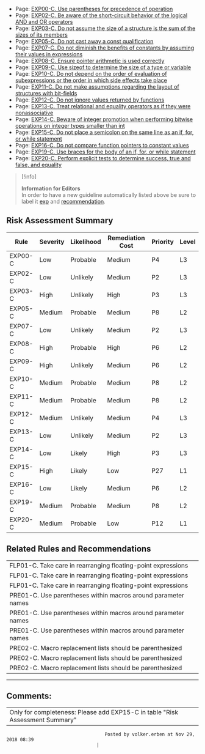 -   Page:
    [EXP00-C. Use parentheses for precedence of operation](/confluence/display/c/EXP00-C.+Use+parentheses+for+precedence+of+operation)
-   Page:
    [EXP02-C. Be aware of the short-circuit behavior of the logical AND and OR operators](/confluence/display/c/EXP02-C.+Be+aware+of+the+short-circuit+behavior+of+the+logical+AND+and+OR+operators)
-   Page:
    [EXP03-C. Do not assume the size of a structure is the sum of the sizes of its members](/confluence/display/c/EXP03-C.+Do+not+assume+the+size+of+a+structure+is+the+sum+of+the+sizes+of+its+members)
-   Page:
    [EXP05-C. Do not cast away a const qualification](/confluence/display/c/EXP05-C.+Do+not+cast+away+a+const+qualification)
-   Page:
    [EXP07-C. Do not diminish the benefits of constants by assuming their values in expressions](/confluence/display/c/EXP07-C.+Do+not+diminish+the+benefits+of+constants+by+assuming+their+values+in+expressions)
-   Page:
    [EXP08-C. Ensure pointer arithmetic is used correctly](/confluence/display/c/EXP08-C.+Ensure+pointer+arithmetic+is+used+correctly)
-   Page:
    [EXP09-C. Use sizeof to determine the size of a type or variable](/confluence/display/c/EXP09-C.+Use+sizeof+to+determine+the+size+of+a+type+or+variable)
-   Page:
    [EXP10-C. Do not depend on the order of evaluation of subexpressions or the order in which side effects take place](/confluence/display/c/EXP10-C.+Do+not+depend+on+the+order+of+evaluation+of+subexpressions+or+the+order+in+which+side+effects+take+place)
-   Page:
    [EXP11-C. Do not make assumptions regarding the layout of structures with bit-fields](/confluence/display/c/EXP11-C.+Do+not+make+assumptions+regarding+the+layout+of+structures+with+bit-fields)
-   Page:
    [EXP12-C. Do not ignore values returned by functions](/confluence/display/c/EXP12-C.+Do+not+ignore+values+returned+by+functions)
-   Page:
    [EXP13-C. Treat relational and equality operators as if they were nonassociative](/confluence/display/c/EXP13-C.+Treat+relational+and+equality+operators+as+if+they+were+nonassociative)
-   Page:
    [EXP14-C. Beware of integer promotion when performing bitwise operations on integer types smaller than int](/confluence/display/c/EXP14-C.+Beware+of+integer+promotion+when+performing+bitwise+operations+on+integer+types+smaller+than+int)
-   Page:
    [EXP15-C. Do not place a semicolon on the same line as an if, for, or while statement](/confluence/display/c/EXP15-C.+Do+not+place+a+semicolon+on+the+same+line+as+an+if%2C+for%2C+or+while+statement)
-   Page:
    [EXP16-C. Do not compare function pointers to constant values](/confluence/display/c/EXP16-C.+Do+not+compare+function+pointers+to+constant+values)
-   Page:
    [EXP19-C. Use braces for the body of an if, for, or while statement](/confluence/display/c/EXP19-C.+Use+braces+for+the+body+of+an+if%2C+for%2C+or+while+statement)
-   Page:
    [EXP20-C. Perform explicit tests to determine success, true and false, and equality](/confluence/display/c/EXP20-C.+Perform+explicit+tests+to+determine+success%2C+true+and+false%2C+and+equality)
> [!info]  
>
> **Information for Editors**  
> In order to have a new guideline automatically listed above be sure to label it [exp](https://confluence/label/seccode/exp) and [recommendation](https://confluence/label/seccode/recommendation).

## Risk Assessment Summary

| Rule | Severity | Likelihood | Remediation Cost | Priority | Level |
| ----|----|----|----|----|----|
| EXP00-C | Low | Probable | Medium | P4 | L3 |
| EXP02-C | Low | Unlikely | Medium | P2 | L3 |
| EXP03-C | High | Unlikely | High | P3 | L3 |
| EXP05-C | Medium | Probable | Medium | P8 | L2 |
| EXP07-C | Low | Unlikely | Medium | P2 | L3 |
| EXP08-C | High | Probable | High | P6 | L2 |
| EXP09-C | High | Unlikely | Medium | P6 | L2 |
| EXP10-C | Medium | Probable | Medium | P8 | L2 |
| EXP11-C | Medium | Probable | Medium | P8 | L2 |
| EXP12-C | Medium | Unlikely | Medium | P4 | L3 |
| EXP13-C | Low | Unlikely | Medium | P2 | L3 |
| EXP14-C | Low | Likely | High | P3 | L3 |
| EXP15-C | High | Likely | Low | P27 | L1 |
| EXP16-C | Low | Likely | Medium | P6 | L2 |
| EXP19-C | Medium | Probable | Medium | P8 | L2 |
| EXP20-C | Medium | Probable | Low | P12 | L1 |

## Related Rules and Recommendations

|  |
| ----|
| FLP01-C. Take care in rearranging floating-point expressions |
| FLP01-C. Take care in rearranging floating-point expressions |
| FLP01-C. Take care in rearranging floating-point expressions |
| PRE01-C. Use parentheses within macros around parameter names |
| PRE01-C. Use parentheses within macros around parameter names |
| PRE01-C. Use parentheses within macros around parameter names |
| PRE02-C. Macro replacement lists should be parenthesized |
| PRE02-C. Macro replacement lists should be parenthesized |
| PRE02-C. Macro replacement lists should be parenthesized |

------------------------------------------------------------------------
[](../c/Rec_%2012_%20Error%20Handling%20_ERR_) [](https://wiki.sei.cmu.edu/confluence/pages/viewpage.action?pageId=87151929) [](https://wiki.sei.cmu.edu/confluence/pages/viewpage.action?pageId=87152225)
## Comments:

|  |
| ----|
| Only for completeness: Please add EXP15-C in table "Risk Assessment Summary"
                                        Posted by volker.erben at Nov 29, 2018 08:39
                                     |

